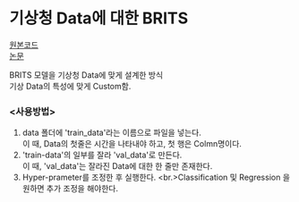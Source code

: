 # 기상청 Data에 대한 BRITS
[원본코드](https://github.com/Doheon/TimeSeriesImputation-BRITS) <br/>
[논문](https://doheon.github.io/%EB%85%BC%EB%AC%B8%EB%B2%88%EC%97%AD/time-series/pt-brits-post/)

BRITS 모델을 기상청 Data에 맞게 설계한 방식
<br/>기상 Data의 특성에 맞게 Custom함.

### <사용방법>
1. data 폴더에 'train_data'라는 이름으로 파일을 넣는다.
<br/> 이 때, Data의 첫줄은 시간을 나타내야 하고, 첫 행은 Colmn명이다.
2. 'train-data'의 일부를 잘라 'val_data'로 만든다.
<br/> 이 때, 'val_data'는 잘라진 Data에 대한 한 줄만 존재한다.
3. Hyper-prameter를 조정한 후 실행한다.
<br.>Classification 및 Regression 을 원하면 추가 조정을 해야한다.
